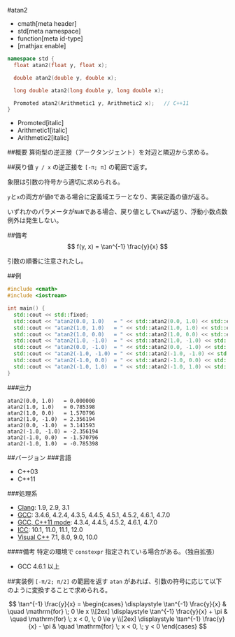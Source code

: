 #atan2
* cmath[meta header]
* std[meta namespace]
* function[meta id-type]
* [mathjax enable]

```cpp
namespace std {
  float atan2(float y, float x);

  double atan2(double y, double x);

  long double atan2(long double y, long double x);

  Promoted atan2(Arithmetic1 y, Arithmetic2 x);   // C++11
}
```
* Promoted[italic]
* Arithmetic1[italic]
* Arithmetic2[italic]

##概要
算術型の逆正接（アークタンジェント）を対辺と隣辺から求める。


##戻り値
`y / x` の逆正接を `[-π; π]` の範囲で返す。

象限は引数の符号から適切に求められる。

`y`と`x`の両方が値`0`である場合に定義域エラーとなり、実装定義の値が返る。

いずれかのパラメータが`NaN`である場合、戻り値として`NaN`が返り、浮動小数点数例外は発生しない。


##備考
$$ f(y, x) = \tan^{-1} \frac{y}{x} $$

引数の順番に注意されたし。


##例
```cpp
#include <cmath>
#include <iostream>

int main() {
  std::cout << std::fixed;
  std::cout << "atan2(0.0, 1.0)   = " << std::atan2(0.0, 1.0) << std::endl;
  std::cout << "atan2(1.0, 1.0)   = " << std::atan2(1.0, 1.0) << std::endl;
  std::cout << "atan2(1.0, 0.0)   = " << std::atan2(1.0, 0.0) << std::endl;
  std::cout << "atan2(1.0, -1.0)  = " << std::atan2(1.0, -1.0) << std::endl;
  std::cout << "atan2(0.0, -1.0)  = " << std::atan2(0.0, -1.0) << std::endl;
  std::cout << "atan2(-1.0, -1.0) = " << std::atan2(-1.0, -1.0) << std::endl;
  std::cout << "atan2(-1.0, 0.0)  = " << std::atan2(-1.0, 0.0) << std::endl;
  std::cout << "atan2(-1.0, 1.0)  = " << std::atan2(-1.0, 1.0) << std::endl;
}
```

###出力
```
atan2(0.0, 1.0)   = 0.000000
atan2(1.0, 1.0)   = 0.785398
atan2(1.0, 0.0)   = 1.570796
atan2(1.0, -1.0)  = 2.356194
atan2(0.0, -1.0)  = 3.141593
atan2(-1.0, -1.0) = -2.356194
atan2(-1.0, 0.0)  = -1.570796
atan2(-1.0, 1.0)  = -0.785398
```

##バージョン
###言語
- C++03
- C++11

###処理系
- [Clang](/implementation.md#clang): 1.9, 2.9, 3.1
- [GCC](/implementation.md#gcc): 3.4.6, 4.2.4, 4.3.5, 4.4.5, 4.5.1, 4.5.2, 4.6.1, 4.7.0
- [GCC, C++11 mode](/implementation.md#gcc): 4.3.4, 4.4.5, 4.5.2, 4.6.1, 4.7.0
- [ICC](/implementation.md#icc): 10.1, 11.0, 11.1, 12.0
- [Visual C++](/implementation.md#visual_cpp) 7.1, 8.0, 9.0, 10.0

####備考
特定の環境で `constexpr` 指定されている場合がある。（独自拡張）

- GCC 4.6.1 以上


##実装例
`[-π/2; π/2]` の範囲を返す `atan` があれば、引数の符号に応じて以下のように変換することで求められる。

$$
\tan^{-1} \frac{y}{x} =
\begin{cases}
\displaystyle \tan^{-1} \frac{y}{x}       & \quad \mathrm{for} \; 0 \le x \\[2ex]
\displaystyle \tan^{-1} \frac{y}{x} + \pi & \quad \mathrm{for} \; x < 0, \; 0 \le y \\[2ex]
\displaystyle \tan^{-1} \frac{y}{x} - \pi & \quad \mathrm{for} \; x < 0, \; y < 0
\end{cases}
$$
